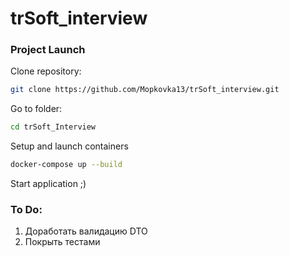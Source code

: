 # trSoft_interview

### Project Launch

Clone repository:
```bash
git clone https://github.com/Mopkovka13/trSoft_interview.git
```

Go to folder:
```bash
cd trSoft_Interview
```

Setup and launch containers
```bash
docker-compose up --build
```

Start application ;)




### To Do:
1. Доработать валидацию DTO
2. Покрыть тестами
